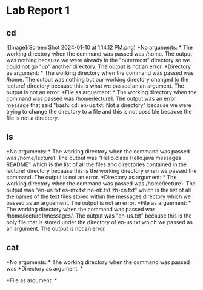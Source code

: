 # Lab Report 1

## cd
![Image](Screen Shot 2024-01-10 at 1.14.12 PM.png)
*No arguments: *
The working directory when the command was passed was /home. The output was nothing because we were already in the "outermost" directory so we could not go "up" another directory. The output is not an error.
*Directory as argument: *
The working directory when the command was passed was /home. The output was nothing but our working directory changed to the lecture1 directory because this is what we passed an an argument. The output is not an error.
*File as arguement: *
The working directory when the command was passed was /home/lecture1. The output was an error message that said "bash: cd: en-us.txt: Not a directory" because we were trying to change the directory to a file and this is not possible because the file is not a directory.

## ls
*No arguments: *
The working directory when the command was passed was /home/lecture1. The output was "Hello.class  Hello.java  messages  README" which is the list of all the files and directories contained in the lecture1 directory because this is the working directory when we passed the command. The output is not an error.
*Directory as argument: *
The working directory when the command was passed was /home/lecture1. The output was "en-us.txt  es-mx.txt  no-nb.txt  zh-cn.txt" which is the list of all the names of the text files stored within the messages directory which we passed as an arguement. The output is not an error.
*File as arguement: *
The working directory when the command was passed was /home/lecture1/messages/. The output was "en-us.txt" because this is the only file that is stored under the directory of en-us.txt which we passed as an argument. The output is not an error.

## cat
*No arguments: *
The working directory when the command was passed was 
*Directory as argument: *

*File as argument: *
